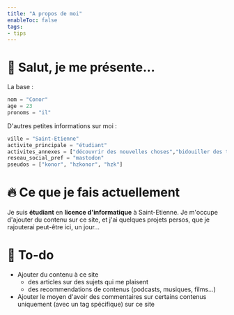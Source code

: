```yaml
---
title: "A propos de moi"
enableToc: false
tags:
- tips
---
```


# 👋 Salut, je me présente...

La base : 
```python
nom = "Conor"
age = 23
pronoms = "il"
```

D'autres petites informations sur moi :
```python
ville = "Saint-Etienne"
activite_principale = "étudiant"
activites_annexes = ["découvrir des nouvelles choses","bidouiller des trucs"]
reseau_social_pref = "mastodon"
pseudos = ["konor", "hzkonor", "hzk"]
```

# 🔥 Ce que je fais actuellement

Je suis **étudiant** en **licence d'informatique** à Saint-Etienne. Je m'occupe d'ajouter du contenu sur ce site, et j'ai quelques projets persos, que je rajouterai peut-être ici, un jour...

# 🔮 To-do

- Ajouter du contenu à ce site
	- des articles sur des sujets qui me plaisent
	- des recommendations de contenus (podcasts, musiques, films...)
- Ajouter le moyen d'avoir des commentaires sur certains contenus uniquement (avec un tag spécifique) sur ce site
